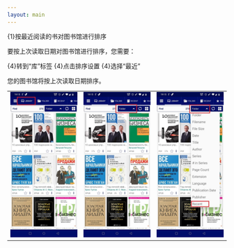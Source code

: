 ```yaml
---
layout: main
---
```


{1}按最近阅读的书对图书馆进行排序


要按上次读取日期对图书馆进行排序，您需要：

{4}转到“库”标签
{4}点击排序设置
{4}选择“最近”

您的图书馆将按上次读取日期排序。

||||
|-|-|-|
|![](1.jpg)|![](2.jpg)|![](3.jpg)|
